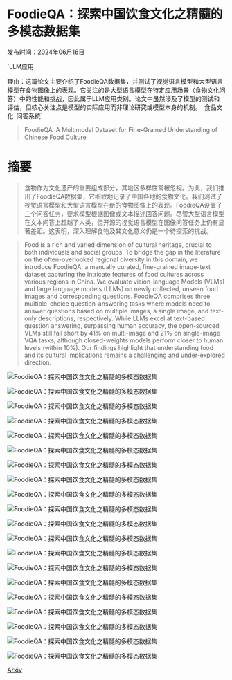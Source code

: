 # FoodieQA：探索中国饮食文化之精髓的多模态数据集

发布时间：2024年06月16日

`LLM应用

理由：这篇论文主要介绍了FoodieQA数据集，并测试了视觉语言模型和大型语言模型在食物图像上的表现。它关注的是大型语言模型在特定应用场景（食物文化问答）中的性能和挑战，因此属于LLM应用类别。论文中虽然涉及了模型的测试和评估，但核心关注点是模型的实际应用而非理论研究或模型本身的机制。` `食品文化` `问答系统`

> FoodieQA: A Multimodal Dataset for Fine-Grained Understanding of Chinese Food Culture

# 摘要

> 食物作为文化遗产的重要组成部分，其地区多样性常被忽视。为此，我们推出了FoodieQA数据集，它细致地记录了中国各地的食物文化。我们测试了视觉语言模型和大型语言模型在新的食物图像上的表现。FoodieQA设置了三个问答任务，要求模型根据图像或文本描述回答问题。尽管大型语言模型在文本问答上超越了人类，但开源的视觉语言模型在图像问答任务上仍有显著差距。这表明，深入理解食物及其文化意义仍是一个待探索的挑战。

> Food is a rich and varied dimension of cultural heritage, crucial to both individuals and social groups. To bridge the gap in the literature on the often-overlooked regional diversity in this domain, we introduce FoodieQA, a manually curated, fine-grained image-text dataset capturing the intricate features of food cultures across various regions in China. We evaluate vision-language Models (VLMs) and large language models (LLMs) on newly collected, unseen food images and corresponding questions. FoodieQA comprises three multiple-choice question-answering tasks where models need to answer questions based on multiple images, a single image, and text-only descriptions, respectively. While LLMs excel at text-based question answering, surpassing human accuracy, the open-sourced VLMs still fall short by 41\% on multi-image and 21\% on single-image VQA tasks, although closed-weights models perform closer to human levels (within 10\%). Our findings highlight that understanding food and its cultural implications remains a challenging and under-explored direction.

![FoodieQA：探索中国饮食文化之精髓的多模态数据集](../../../paper_images/2406.11030/x1.png)

![FoodieQA：探索中国饮食文化之精髓的多模态数据集](../../../paper_images/2406.11030/x2.png)

![FoodieQA：探索中国饮食文化之精髓的多模态数据集](../../../paper_images/2406.11030/x3.png)

![FoodieQA：探索中国饮食文化之精髓的多模态数据集](../../../paper_images/2406.11030/x4.png)

![FoodieQA：探索中国饮食文化之精髓的多模态数据集](../../../paper_images/2406.11030/x5.png)

![FoodieQA：探索中国饮食文化之精髓的多模态数据集](../../../paper_images/2406.11030/x6.png)

![FoodieQA：探索中国饮食文化之精髓的多模态数据集](../../../paper_images/2406.11030/x7.png)

![FoodieQA：探索中国饮食文化之精髓的多模态数据集](../../../paper_images/2406.11030/x8.png)

![FoodieQA：探索中国饮食文化之精髓的多模态数据集](../../../paper_images/2406.11030/x9.png)

![FoodieQA：探索中国饮食文化之精髓的多模态数据集](../../../paper_images/2406.11030/x10.png)

![FoodieQA：探索中国饮食文化之精髓的多模态数据集](../../../paper_images/2406.11030/x11.png)

![FoodieQA：探索中国饮食文化之精髓的多模态数据集](../../../paper_images/2406.11030/x12.png)

![FoodieQA：探索中国饮食文化之精髓的多模态数据集](../../../paper_images/2406.11030/x14.png)

![FoodieQA：探索中国饮食文化之精髓的多模态数据集](../../../paper_images/2406.11030/x15.png)

![FoodieQA：探索中国饮食文化之精髓的多模态数据集](../../../paper_images/2406.11030/x16.png)

![FoodieQA：探索中国饮食文化之精髓的多模态数据集](../../../paper_images/2406.11030/x17.png)

![FoodieQA：探索中国饮食文化之精髓的多模态数据集](../../../paper_images/2406.11030/x18.png)

![FoodieQA：探索中国饮食文化之精髓的多模态数据集](../../../paper_images/2406.11030/x19.png)

![FoodieQA：探索中国饮食文化之精髓的多模态数据集](../../../paper_images/2406.11030/x20.png)

![FoodieQA：探索中国饮食文化之精髓的多模态数据集](../../../paper_images/2406.11030/x21.png)

[Arxiv](https://arxiv.org/abs/2406.11030)